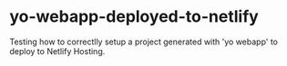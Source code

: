 # yo-webapp-deployed-to-netlify
Testing how to correctlly setup a project generated with 'yo webapp' to deploy to Netlify Hosting.
